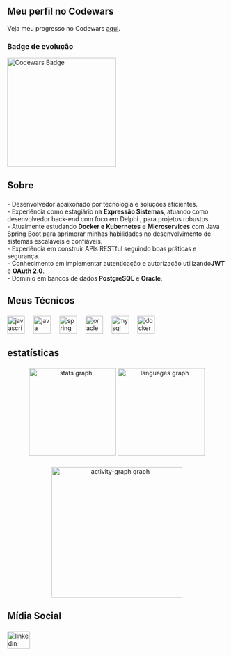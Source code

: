 ## Meu perfil no Codewars

Veja meu progresso no Codewars [aqui](https://www.codewars.com/users/LucianoSant006).

### Badge de evolução

<img src="https://www.codewars.com/users/LucianoSant006/badges/micro" alt="Codewars Badge" width="250" />


<br clear="both">

<h2 align="left">Sobre</h2>

###

<p align="left">
- Desenvolvedor  apaixonado por tecnologia e soluções eficientes.<br>  
- Experiência como estagiário na <strong>Expressão Sistemas</strong>, atuando como desenvolvedor back-end com foco em Delphi , para projetos robustos.<br>  
- Atualmente estudando <strong> Docker e Kubernetes</strong>  e <strong>Microservices</strong> com Java Spring Boot para aprimorar minhas habilidades no desenvolvimento de sistemas escaláveis e confiáveis.<br>  
- Experiência em construir APIs RESTful seguindo boas práticas e segurança.<br>
- Conhecimento em implementar autenticação e autorização utilizando<strong>JWT</strong> e <strong>OAuth 2.0</strong>.<br>
- Domínio em bancos de dados <strong>PostgreSQL</strong> e <strong>Oracle</strong>.
</p>

###

<h2 align="left">Meus Técnicos</h2>

###

<div align="left">
  <img src="https://cdn.jsdelivr.net/gh/devicons/devicon/icons/javascript/javascript-original.svg" height="40" alt="javascript logo"  />
  <img width="12" />
  <img src="https://cdn.jsdelivr.net/gh/devicons/devicon/icons/java/java-original.svg" height="40" alt="java logo"  />
  <img width="12" />
  <img src="https://cdn.jsdelivr.net/gh/devicons/devicon/icons/spring/spring-original.svg" height="40" alt="spring logo"  />
  <img width="12" />
  <img src="https://cdn.jsdelivr.net/gh/devicons/devicon/icons/oracle/oracle-original.svg" height="40" alt="oracle logo"  />
  <img width="12" />
  <img src="https://cdn.jsdelivr.net/gh/devicons/devicon/icons/mysql/mysql-original.svg" height="40" alt="mysql logo"  />
  <img width="12" />
  <img src="https://cdn.jsdelivr.net/gh/devicons/devicon/icons/docker/docker-original.svg" height="40" alt="docker logo"  />
</div>

###

<h2 align="left">estatísticas</h2>

###

<div align="center">
  <img src="https://github-readme-stats.vercel.app/api?username=LucianoSant006&hide_title=false&hide_rank=true&show_icons=true&include_all_commits=true&count_private=true&disable_animations=false&theme=react&locale=en&hide_border=false&order=1" height="200" alt="stats graph"  />
  <img src="https://github-readme-stats.vercel.app/api/top-langs?username=LucianoSant006&locale=en&hide_title=false&layout=compact&card_width=320&langs_count=5&theme=github_dark&hide_border=false&order=2" height="200" alt="languages graph"  />
</div>

###

<div align="center">
  <img src="https://github-readme-activity-graph.vercel.app/graph?username=LucianoSant006&radius=16&theme=gruvbox&area=true&order=5" height="300" alt="activity-graph graph"  />
</div>

###

<h2 align="left">Mídia Social</h2>

###

<div align="left">
  <a href="https://www.linkedin.com/in/luciano-santiago-de-araujo-junior/" target="_blank">
    <img src="https://raw.githubusercontent.com/maurodesouza/profile-readme-generator/master/src/assets/icons/social/linkedin/default.svg" width="52" height="40" alt="linkedin logo"  />
  </a>
</div>

###

